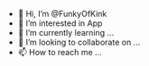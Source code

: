 - 👋 Hi, I’m @FunkyOfKink
- 👀 I’m interested in App 
- 🌱 I’m currently learning ...
- 💞️ I’m looking to collaborate on ...
- 📫 How to reach me ...

<!---
FunkyOfKink/FunkyOfKink is a ✨ special ✨ repository because its `README.md` (this file) appears on your GitHub profile.
You can click the Preview link to take a look at your changes.
--->
